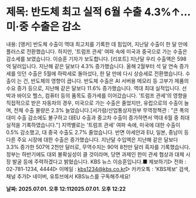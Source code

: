 # **제목: 반도체 최고 실적 6월 수출 4.3%↑…미·중 수출은 감소**

  내용: [앵커] 반도체 수출이 역대 최고치를 기록한 데 힘입어, 지난달 수출이  한 달 만에 플러스로 전환했습니다. 하지만, '트럼프 관세' 여파 속에  미국과 중국으로 가는 수출은 감소세를 보였습니다. 이승훈 기자가 보도합니다. [리포트] 지난달 우리 수출액은 598억 달러입니다. 지난해 같은 달보다 4.3% 증가했습니다. 올해 2월부터 석 달 연속 증가세를 잇던 수출은 5월에 하락세로 돌아섰다,  한 달 만에 다시 상승세로 전환했습니다. 수출이 는 건,  반도체의 영향이 큽니다. 반도체 수출은 AI 서버용 메모리 등 고부가 제품의 수요 증가 등으로, 지난해 같은 달보다 11.6% 증가했습니다. 역대 최대 실적입니다. 선박과 바이오 헬스, 컴퓨터 등의 품목도 증가세를 이어갔습니다. '트럼프 관세'의 영향을  직접적으로 받은 자동차의 경우,  미국으로 가는 수출은 줄었지만,  유럽으로의 수출이 늘며,  전체 수출 물량은 2.3% 늘었습니다.[서가람/산업통상자원부 무역정책관 : "큰 폭의 대미 수출 감소에도 불구하고 대EU 수출과 중고차 수출이 증가하면서 역대 6월 중 최대 실적을 기록하였습니다."] 지역별로는 '트럼프 관세' 여파 속에, 미국에 대한 수출이 0.5% 감소했고, 대 중국 수출도 2.7% 줄었습니다. 반면 아세안과 EU, 일본, 중남미 등 다른 주요 시장에 대한  수출은 증가했습니다. 지난달 수입액은  지난해 같은 달보다 3.3% 증가한 507억 2천만 달러로,  무역수지는 90억 8천만 달러  흑자를 기록했습니다.정부는 하반기에도  대외 불확실성이 클 것이라며, 당면 과제인 한미 관세 협상과  대체 시장 발굴 등에  주력하겠다고 밝혔습니다. KBS 뉴스 이승훈입니다.■ 제보하기▷ 전화 : 02-781-1234, 4444▷ 이메일 : kbs1234@kbs.co.kr▷ 카카오톡 : 'KBS제보' 검색, 채널 추가▷ 네이버, 유튜브에서 KBS뉴스를 구독해주세요!

  **날짜: 2025.07.01. 오후 12:112025.07.01. 오후 12:22**